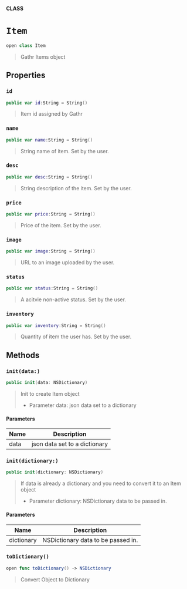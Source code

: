 **CLASS**

# `Item`

```swift
open class Item
```

> Gathr Items object

## Properties
### `id`

```swift
public var id:String = String()
```

> Item id assigned by Gathr

### `name`

```swift
public var name:String = String()
```

> String name of item. Set by the user.

### `desc`

```swift
public var desc:String = String()
```

> String description of the item. Set by the user.

### `price`

```swift
public var price:String = String()
```

> Price of the item. Set by the user.

### `image`

```swift
public var image:String = String()
```

> URL to an image uploaded by the user.

### `status`

```swift
public var status:String = String()
```

> A acitvie non-active status. Set by the user.

### `inventory`

```swift
public var inventory:String = String()
```

> Quantity of item the user has. Set by the user.

## Methods
### `init(data:)`

```swift
public init(data: NSDictionary)
```

> Init to create Item object
> - Parameter data: json data set to a dictionary

#### Parameters

| Name | Description |
| ---- | ----------- |
| data | json data set to a dictionary |

### `init(dictionary:)`

```swift
public init(dictionary: NSDictionary)
```

> If data is already a dictionary and you need to convert it to an Item object
> - Parameter dictionary: NSDictionary data to be passed in.

#### Parameters

| Name | Description |
| ---- | ----------- |
| dictionary | NSDictionary data to be passed in. |

### `toDictionary()`

```swift
open func toDictionary() -> NSDictionary
```

> Convert Object to Dictionary
